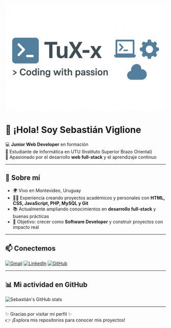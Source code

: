 ![Banner](./banner.png)

# 👋 ¡Hola! Soy Sebastián Viglione

💻 **Junior Web Developer** en formación  
🌱 Estudiante de Informática en UTU (Instituto Superior Brazo Oriental)  
🚀 Apasionado por el desarrollo **web full-stack** y el aprendizaje continuo  

---

## 🚀 Sobre mí

- 🌍 Vivo en Montevideo, Uruguay  
- 🧑‍💻 Experiencia creando proyectos académicos y personales con **HTML, CSS, JavaScript, PHP, MySQL y Git**  
- 📚 Actualmente ampliando conocimientos en **desarrollo full-stack** y buenas prácticas  
- 🎯 Objetivo: crecer como **Software Developer** y construir proyectos con impacto real  

---

## 📫 Conectemos

[![Gmail](https://img.shields.io/badge/-Gmail-D14836?style=flat-square&logo=gmail&logoColor=white&link=mailto:sebaviglione10@gmail.com)](mailto:sebaviglione10@gmail.com)
[![LinkedIn](https://img.shields.io/badge/-LinkedIn-0077B5?style=flat-square&logo=linkedin&logoColor=white&link=https://linkedin.com/in/sebaviglione)](https://linkedin.com/in/sebaviglione)
[![GitHub](https://img.shields.io/badge/-GitHub-181717?style=flat-square&logo=github&logoColor=white&link=https://github.com/SebaViglione)](https://github.com/SebaViglione)

---

## 📊 Mi actividad en GitHub

![Sebastián's GitHub stats](https://github-readme-stats.vercel.app/api?username=SebaViglione&show_icons=true&theme=radical)

---

✨ Gracias por visitar mi perfil ✨  
👉 ¡Explora mis repositorios para conocer mis proyectos!
